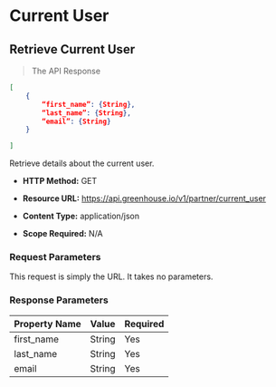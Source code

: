 # Current User

## Retrieve Current User


> The API Response

```json
[
	{ 
		“first_name”: {String}, 
		“last_name”: {String}, 
		“email”: {String}
	}

]
```

Retrieve details about the current user.

* **HTTP Method:** GET

* **Resource URL:** https://api.greenhouse.io/v1/partner/current_user

* **Content Type:** application/json

* **Scope Required:** N/A

### Request Parameters

This request is simply the URL. It takes no parameters.

### Response Parameters

Property Name | Value | Required
-------------- | -------------- | -------------- 
first_name | String | Yes
last_name | String | Yes
email | String | Yes